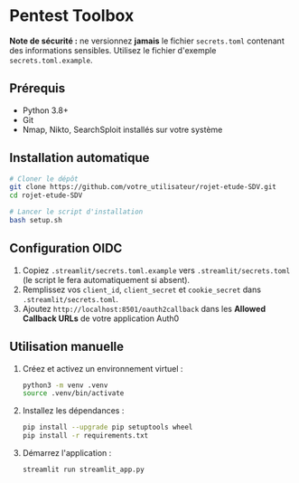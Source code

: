 # Pentest Toolbox

**Note de sécurité :** ne versionnez **jamais** le fichier `secrets.toml` contenant des informations sensibles. Utilisez le fichier d'exemple `secrets.toml.example`.

## Prérequis
- Python 3.8+
- Git
- Nmap, Nikto, SearchSploit installés sur votre système

## Installation automatique
```bash
# Cloner le dépôt
git clone https://github.com/votre_utilisateur/rojet-etude-SDV.git
cd rojet-etude-SDV

# Lancer le script d'installation
bash setup.sh
```

## Configuration OIDC
1. Copiez `.streamlit/secrets.toml.example` vers `.streamlit/secrets.toml` (le script le fera automatiquement si absent).
2. Remplissez vos `client_id`, `client_secret` et `cookie_secret` dans `.streamlit/secrets.toml`.
3. Ajoutez `http://localhost:8501/oauth2callback` dans les **Allowed Callback URLs** de votre application Auth0

## Utilisation manuelle
1. Créez et activez un environnement virtuel :
   ```bash
   python3 -m venv .venv
   source .venv/bin/activate
   ```
2. Installez les dépendances :
   ```bash
   pip install --upgrade pip setuptools wheel
   pip install -r requirements.txt
   ```
3. Démarrez l'application :
   ```bash
   streamlit run streamlit_app.py
   ```